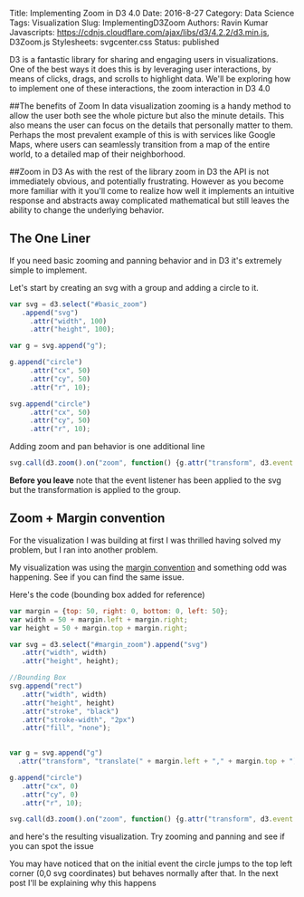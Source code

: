 Title: Implementing Zoom in D3 4.0 
Date: 2016-8-27
Category: Data Science
Tags: Visualization 
Slug: ImplementingD3Zoom 
Authors: Ravin Kumar
Javascripts: https://cdnjs.cloudflare.com/ajax/libs/d3/4.2.2/d3.min.js, D3Zoom.js
Stylesheets: svgcenter.css
Status: published

D3 is a fantastic library for sharing and engaging users in visualizations.
One of the best ways it does this is by leveraging user interactions, by means
of clicks, drags, and scrolls to highlight data. We'll be exploring how to 
implement one of these interactions, the zoom interaction in D3 4.0

##The benefits of Zoom
In data visualization zooming is a handy method to allow the user both see the
whole picture but also the minute details. This also means the user can focus 
on the details that personally matter to them. Perhaps the most prevalent 
example of this is with services like Google Maps, where users can seamlessly
transition from a map of the entire world, to a detailed map of their neighborhood.

##Zoom in D3
As with the rest of the library zoom in D3 the API is not immediately obvious,
and potentially frustrating. However as you become more familiar with it you'll
come to realize how well it implements an intuitive response and abstracts away
complicated mathematical but still leaves the ability to change the underlying behavior.

## The One Liner
If you need basic zooming and panning behavior and in D3 it's extremely simple
to implement.  

Let's start by creating an svg with a group and adding a circle to it.
```javascript
var svg = d3.select("#basic_zoom")
   .append("svg")
     .attr("width", 100)
     .attr("height", 100);

var g = svg.append("g");

g.append("circle")
     .attr("cx", 50)
     .attr("cy", 50)
     .attr("r", 10);

svg.append("circle")
     .attr("cx", 50)
     .attr("cy", 50)
     .attr("r", 10);
```

Adding zoom and pan behavior is one additional line

```javascript
svg.call(d3.zoom().on("zoom", function() {g.attr("transform", d3.event.transform)}))
```
<div id="basic_zoom"></div>

**Before you leave** note that the event listener has been applied to the svg
but the transformation is applied to the group.

## Zoom + Margin convention
For the visualization I was building at first I was thrilled having solved
my problem, but I ran into another problem.  

My visualization was using the [margin convention](https://bl.ocks.org/mbostock/3019563)
and something odd was happening. See if you can find the same issue.

Here's the code (bounding box added for reference)
```javascript
var margin = {top: 50, right: 0, bottom: 0, left: 50};
var width = 50 + margin.left + margin.right;
var height = 50 + margin.top + margin.right;

var svg = d3.select("#margin_zoom").append("svg")
   .attr("width", width)
   .attr("height", height);

//Bounding Box
svg.append("rect")
   .attr("width", width)
   .attr("height", height)
   .attr("stroke", "black")
   .attr("stroke-width", "2px")
   .attr("fill", "none");
   

var g = svg.append("g")
  .attr("transform", "translate(" + margin.left + "," + margin.top + ")")

g.append("circle")
   .attr("cx", 0)
   .attr("cy", 0)
   .attr("r", 10);

svg.call(d3.zoom().on("zoom", function() {g.attr("transform", d3.event.transform)}))
```
and here's the resulting visualization. Try zooming and panning and see if you
can spot the issue
<div id="margin_zoom"></div>

You may have noticed that on the initial event the circle jumps to the top
left corner (0,0 svg coordinates) but behaves normally after that. In the next
post I'll be explaining why this happens

